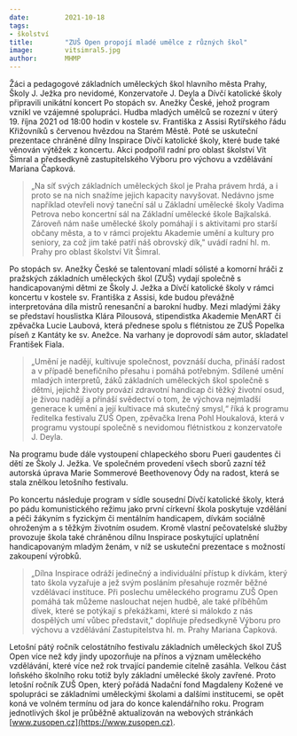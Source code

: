 ```yaml
---
date:         2021-10-18
tags:         
- školství
title:        "ZUŠ Open propojí mladé umělce z různých škol"
image: 	      vitsimral5.jpg
author:       MHMP
---
```


Žáci a pedagogové základních uměleckých škol hlavního města Prahy, Školy J. Ježka pro nevidomé, Konzervatoře J. Deyla a Dívčí katolické školy připravili unikátní koncert Po stopách sv. Anežky České, jehož program vznikl ve vzájemné spolupráci. Hudba mladých umělců se rozezní v úterý 19. října 2021 od 18:00 hodin v kostele sv. Františka z Assisi Rytířského řádu Křižovníků s červenou hvězdou na Starém Městě. Poté se uskuteční prezentace chráněné dílny Inspirace Dívčí katolické školy, které bude také věnován výtěžek z koncertu. Akci podpořil radní pro oblast školství Vít Šimral a předsedkyně zastupitelského Výboru pro výchovu a vzdělávání Mariana Čapková.

> „Na síť svých základních uměleckých škol je Praha právem hrdá, a i proto se na nich snažíme jejich kapacity navyšovat. Nedávno jsme například otevřeli nový taneční sál u Základní umělecké školy Vadima Petrova nebo koncertní sál na Základní umělecké škole Bajkalská. Zároveň nám naše umělecké školy pomáhají i s aktivitami pro starší občany města, a to v rámci projektu Akademie umění a kultury pro seniory, za což jim také patří náš obrovský dík," uvádí radní hl. m. Prahy pro oblast školství Vít Šimral. 

Po stopách sv. Anežky České se talentovaní mladí sólisté a komorní hráči z pražských základních uměleckých škol (ZUŠ) vydají společně s handicapovanými dětmi ze Školy J. Ježka a Dívčí katolické školy v rámci koncertu v kostele sv. Františka z Assisi, kde budou převážně interpretována díla mistrů renesanční a barokní hudby. Mezi mladými žáky se představí houslistka Klára Pilousová, stipendistka Akademie MenART či zpěvačka Lucie Laubová, která přednese spolu s flétnistou ze ZUŠ Popelka píseň z Kantáty ke sv. Anežce. Na varhany je doprovodí sám autor, skladatel František Fiala.

> „Umění je nadějí, kultivuje společnost, povznáší ducha, přináší radost a v případě benefičního přesahu i pomáhá potřebným. Sdílené umění mladých interpretů, žáků základních uměleckých škol společně s dětmi, jejichž životy provází zdravotní handicap či těžký životní osud, je živou nadějí a přináší svědectví o tom, že výchova nejmladší generace k umění a její kultivace má skutečný smysl,“ říká k programu ředitelka festivalu ZUŠ Open, zpěvačka Irena Pohl Houkalová, která v programu vystoupí společně s nevidomou flétnistkou z konzervatoře J. Deyla.

Na programu bude dále vystoupení chlapeckého sboru Pueri gaudentes či dětí ze Školy J. Ježka. Ve společném provedení všech sborů zazní též autorská úprava Marie Sommerové Beethovenovy Ódy na radost, která se stala znělkou letošního festivalu.

Po koncertu následuje program v sídle sousední Dívčí katolické školy, která po pádu komunistického režimu jako první církevní škola poskytuje vzdělání a péči žákyním s fyzickým či mentálním handicapem, dívkám sociálně ohroženým a s těžkým životním osudem. Kromě vlastní pečovatelské služby provozuje škola také chráněnou dílnu Inspirace poskytující uplatnění handicapovaným mladým ženám, v níž se uskuteční prezentace s možností zakoupení výrobků.

> „Dílna Inspirace odráží jedinečný a individuální přístup k dívkám, který tato škola vyzařuje a jež svým posláním přesahuje rozměr běžné vzdělávací instituce. Při poslechu uměleckého programu ZUŠ Open pomáhá tak můžeme naslouchat nejen hudbě, ale také příběhům dívek, které se potýkají s překážkami, které si málokdo z nás dospělých umí vůbec představit," doplňuje předsedkyně Výboru pro výchovu a vzdělávání Zastupitelstva hl. m. Prahy Mariana Čapková.

Letošní pátý ročník celostátního festivalu základních uměleckých škol ZUŠ Open více než kdy jindy upozorňuje na přínos a význam uměleckého vzdělávání, které více než rok trvající pandemie citelně zasáhla. Velkou část loňského školního roku totiž byly základní umělecké školy zavřené. Proto letošní ročník ZUŠ Open, který pořádá Nadační fond Magdaleny Kožené ve spolupráci se základními uměleckými školami a dalšími institucemi, se opět koná ve volném termínu od jara do konce kalendářního roku. Program jednotlivých škol je průběžně aktualizován na webových stránkách [www.zusopen.cz](https://www.zusopen.cz).
